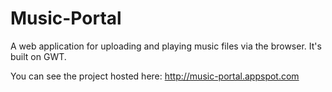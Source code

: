 # Music-Portal
A web application for uploading and playing music files via the browser. It's built on GWT.

You can see the project hosted here: http://music-portal.appspot.com
